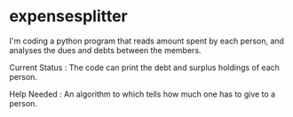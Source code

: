# expensesplitter
I'm coding a python program that reads amount spent by each person, and analyses the dues and debts between the members.

Current Status : The code can print the debt and surplus holdings of each person.

Help Needed : An algorithm to which tells how much one has to give to a person.
